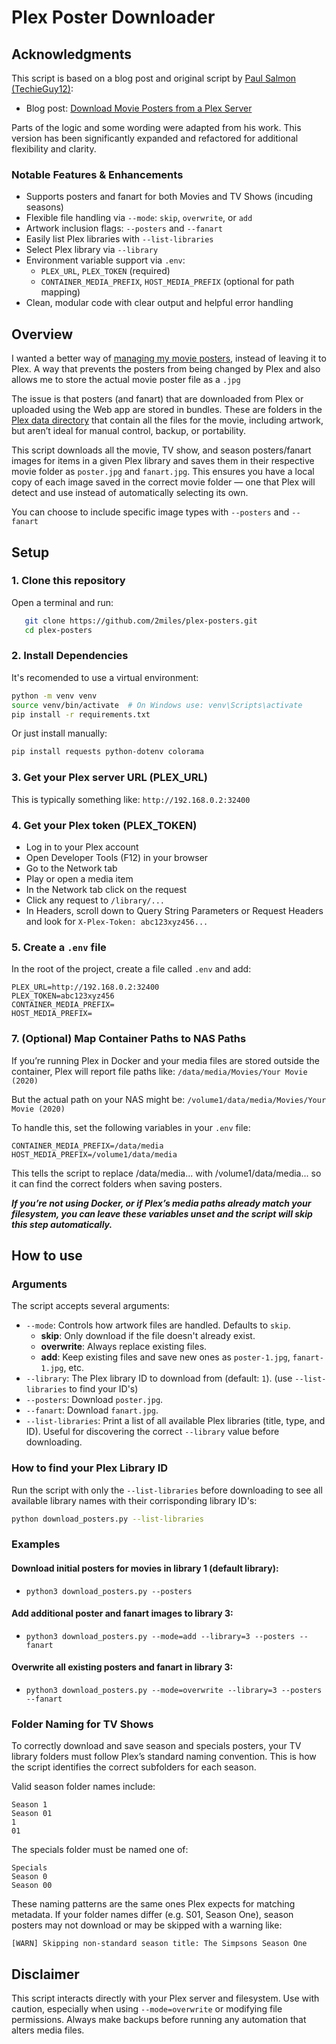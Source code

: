 # Plex Poster Downloader

## Acknowledgments

This script is based on a blog post and original script by [Paul Salmon (TechieGuy12)](https://github.com/TechieGuy12):

- Blog post: [Download Movie Posters from a Plex Server](https://www.plexopedia.com/blog/download-movie-posters-from-plex-server/)

Parts of the logic and some wording were adapted from his work. This version has been significantly expanded and refactored for additional flexibility and clarity.

### Notable Features & Enhancements

- Supports posters and fanart for both Movies and TV Shows (incuding seasons)
- Flexible file handling via `--mode`: `skip`, `overwrite`, or `add`
- Artwork inclusion flags: `--posters` and `--fanart`
- Easily list Plex libraries with `--list-libraries`
- Select Plex library via `--library`
- Environment variable support via `.env`:
  - `PLEX_URL`, `PLEX_TOKEN` (required)
  - `CONTAINER_MEDIA_PREFIX`, `HOST_MEDIA_PREFIX` (optional for path mapping)
- Clean, modular code with clear output and helpful error handling

## Overview

I wanted a better way of [managing my movie posters](https://www.plexopedia.com/plex-media-server/general/posters-artwork/), instead of leaving it to Plex. A way that prevents the posters from being changed by Plex and also allows me to store the actual movie poster file as a `.jpg`

The issue is that posters (and fanart) that are downloaded from Plex or uploaded using the Web app are stored in bundles. These are folders in the [Plex data directory](https://www.plexopedia.com/plex-media-server/general/data-directory/) that contain all the files for the movie, including artwork, but aren’t ideal for manual control, backup, or portability.

This script downloads all the movie, TV show, and season posters/fanart images for items in a given Plex library and saves them in their respective movie folder as `poster.jpg` and `fanart.jpg`. This ensures you have a local copy of each image saved in the correct movie folder — one that Plex will detect and use instead of automatically selecting its own.

You can choose to include specific image types with `--posters` and `--fanart`

## Setup

### 1. **Clone this repository**

Open a terminal and run:

```bash
   git clone https://github.com/2miles/plex-posters.git
   cd plex-posters
```

### 2. **Install Dependencies**

It's recomended to use a virtual environment:

```bash
python -m venv venv
source venv/bin/activate  # On Windows use: venv\Scripts\activate
pip install -r requirements.txt
```

Or just install manually:

```bash
pip install requests python-dotenv colorama
```

### 3. Get your Plex server URL (PLEX_URL)

This is typically something like: `http://192.168.0.2:32400`

### 4. Get your Plex token (PLEX_TOKEN)

- Log in to your Plex account
- Open Developer Tools (F12) in your browser
- Go to the Network tab
- Play or open a media item
- In the Network tab click on the request
- Click any request to `/library/...`
- In Headers, scroll down to Query String Parameters or Request Headers and look for `X-Plex-Token: abc123xyz456...`

### 5. Create a `.env` file

In the root of the project, create a file called `.env` and add:

```
PLEX_URL=http://192.168.0.2:32400
PLEX_TOKEN=abc123xyz456
CONTAINER_MEDIA_PREFIX=
HOST_MEDIA_PREFIX=
```

### 7. (Optional) Map Container Paths to NAS Paths

If you’re running Plex in Docker and your media files are stored outside the container, Plex will report file paths like: `/data/media/Movies/Your Movie (2020)`

But the actual path on your NAS might be: `/volume1/data/media/Movies/Your Movie (2020)`

To handle this, set the following variables in your `.env` file:

```
CONTAINER_MEDIA_PREFIX=/data/media
HOST_MEDIA_PREFIX=/volume1/data/media
```

This tells the script to replace /data/media... with /volume1/data/media... so it can find the correct folders when saving posters.

**_If you’re not using Docker, or if Plex’s media paths already match your filesystem, you can leave these variables unset and the script will skip this step automatically._**

## How to use

### Arguments

The script accepts several arguments:

- `--mode`: Controls how artwork files are handled. Defaults to `skip`.
  - **skip**: Only download if the file doesn't already exist.
  - **overwrite**: Always replace existing files.
  - **add**: Keep existing files and save new ones as `poster-1.jpg`, `fanart-1.jpg`, etc.
- `--library`: The Plex library ID to download from (default: `1`). (use `--list-libraries` to find your ID's)
- `--posters`: Download `poster.jpg`.
- `--fanart`: Download `fanart.jpg`.
- `--list-libraries`: Print a list of all available Plex libraries (title, type, and ID). Useful for discovering the correct `--library` value before downloading.

### How to find your Plex Library ID

Run the script with only the `--list-libraries` before downloading to see all available library names with their corrisponding library ID's:

```bash
python download_posters.py --list-libraries
```

### Examples

#### Download initial posters for movies in library 1 (default library):

- `python3 download_posters.py --posters`

#### Add additional poster and fanart images to library 3:

- `python3 download_posters.py --mode=add --library=3 --posters --fanart`

#### Overwrite all existing posters and fanart in library 3:

- `python3 download_posters.py --mode=overwrite --library=3 --posters --fanart`

### Folder Naming for TV Shows

To correctly download and save season and specials posters, your TV library folders must follow Plex’s standard naming convention. This is how the script identifies the correct subfolders for each season.

Valid season folder names include:

```
Season 1
Season 01
1
01
```

The specials folder must be named one of:

```
Specials
Season 0
Season 00
```

These naming patterns are the same ones Plex expects for matching metadata.
If your folder names differ (e.g. S01, Season One), season posters may not download or may be skipped with a warning like:

```
[WARN] Skipping non-standard season title: The Simpsons Season One
```

## Disclaimer

This script interacts directly with your Plex server and filesystem. Use with caution, especially when using `--mode=overwrite` or modifying file permissions. Always make backups before running any automation that alters media files.
